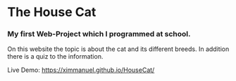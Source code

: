 # The House Cat

### My first Web-Project which I programmed at school.

On this website the topic is about the cat and its different breeds.
In addition there is a quiz to the information.

Live Demo: https://ximmanuel.github.io/HouseCat/

